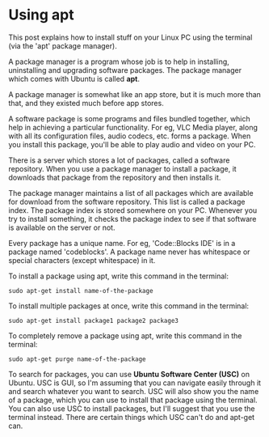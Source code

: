 # Using apt

This post explains how to install stuff on your Linux PC using the terminal (via the 'apt' package manager).

A package manager is a program whose job is to help in installing, uninstalling and upgrading software packages. The package manager which comes with Ubuntu is called **apt**.

A package manager is somewhat like an app store, but it is much more than that, and they existed much before app stores.

A software package is some programs and files bundled together, which help in achieving a particular functionality. For eg, VLC Media player, along with all its configuration files, audio codecs, etc. forms a package. When you install this package, you'll be able to play audio and video on your PC.

There is a server which stores a lot of packages, called a software repository. When you use a package manager to install a package, it downloads that package from the repository and then installs it.

The package manager maintains a list of all packages which are available for download from the software repository. This list is called a package index. The package index is stored somewhere on your PC. Whenever you try to install something, it checks the package index to see if that software is available on the server or not.

Every package has a unique name. For eg, 'Code::Blocks IDE' is in a package named 'codeblocks'. A package name never has whitespace or special characters (except whitespace) in it.

To install a package using apt, write this command in the terminal:

	sudo apt-get install name-of-the-package

To install multiple packages at once, write this command in the terminal:

	sudo apt-get install package1 package2 package3

To completely remove a package using apt, write this command in the terminal:

	sudo apt-get purge name-of-the-package

To search for packages, you can use **Ubuntu Software Center (USC)** on Ubuntu. USC is GUI, so I'm assuming that you can navigate easily through it and search whatever you want to search. USC will also show you the name of a package, which you can use to install that package using the terminal. You can also use USC to install packages, but I'll suggest that you use the terminal instead. There are certain things which USC can't do and apt-get can.
